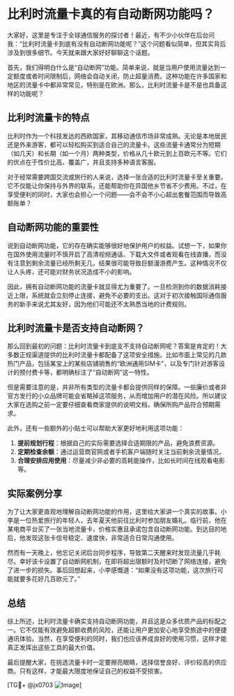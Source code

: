 # 比利时流量卡真的有自动断网功能吗？

大家好，这里是专注于全球通信服务的探讨者！最近，有不少小伙伴在后台问我：“比利时流量卡到底有没有自动断网功能呢？”这个问题看似简单，但其实背后涉及到很多细节。今天就来跟大家好好聊聊这个话题。

首先，我们得明白什么是“自动断网”功能。简单来说，就是当用户使用流量达到一定额度或者时间限制后，网络会自动关闭，防止超量消费。这种功能在许多国家和地区的流量卡中都非常常见，特别是在欧洲。那么，比利时流量卡是不是也具备这样的功能呢？

## 比利时流量卡的特点

比利时作为一个科技发达的西欧国家，其移动通信市场非常成熟。无论是本地居民还是外来游客，都可以轻松购买到适合自己的流量卡。这些流量卡通常分为短期（如几天）和长期（如一个月）两种类型，价格从几十欧元到上百欧元不等。它们的优点在于性价比高、覆盖广，并且支持多种语言客服。

对于经常需要跨国交流或旅行的人来说，选择一张合适的比利时流量卡至关重要。它不仅能让你保持与外界的联系，还能帮助你在异国他乡节省不少费用。不过，在享受便利的同时，大家也会担心一个问题——会不会不小心超出套餐范围而导致高额账单？

## 自动断网功能的重要性

说到自动断网功能，它的存在确实能够很好地保护用户的权益。试想一下，如果你在国外使用流量时不慎开启了高清视频通话、下载大文件或者观看在线直播，而没有注意到剩余流量已经所剩无几，结果很可能导致巨额漫游费产生。这种情况不仅让人头疼，还可能对财务状况造成不小的影响。

因此，拥有自动断网功能的流量卡就显得尤为重要了。一旦检测到你的数据消耗接近上限，系统就会立刻停止连接，避免不必要的支出。这对于初次接触国际通信服务的新手来说尤其友好，因为他们可能还不太熟悉当地的计费规则。

## 比利时流量卡是否支持自动断网？

那么回到最初的问题：比利时流量卡到底支不支持自动断网呢？答案是肯定的！大多数正规渠道提供的比利时流量卡都配备了这项安全措施。比如市面上常见的几款热门产品，包括某宝上的某些店铺销售的“欧洲通用SIM卡”，以及专门针对游客设计的预付费卡等，都明确标注了“自动断网”这一特性。

但是需要注意的是，并非所有类型的流量卡都会提供同样的保障。一些廉价或者非官方发行的小众品牌可能会省略掉这项服务，从而增加用户的潜在风险。所以建议大家在选购之前一定要仔细查看商家提供的说明文档，确保所购产品符合预期需求。

此外，还有一些额外的小贴士可以帮助大家更好地利用这项功能：

1. **提前规划行程**：根据自己的实际需要选择合适期限的产品，避免浪费资源。
2. **定期检查余额**：通过运营商官网或者手机客户端随时关注当前剩余流量情况。
3. **合理安排应用使用**：尽量减少非必要的高耗能操作，比如长时间在线观看电影等。

## 实际案例分享

为了让大家更直观地理解自动断网功能的作用，这里给大家讲一个真实的故事。小李是一位热爱旅行的年轻人，去年夏天他前往比利时参加朋友婚礼。临行前，他在某电商平台买了一张当地流量卡，价格实惠且承诺包含自动断网功能。到达目的地后，他发现这张卡信号稳定、速度快，非常适合日常沟通使用。

然而有一天晚上，他忘记关闭后台同步程序，导致第二天醒来时发现流量几乎耗尽。幸好该卡设置了自动断网机制，在即将超出限额时及时切断了网络连接，避免了进一步的损失。事后回想起来，小李感慨道：“如果没有这项功能，这次旅行可能就要多花好几百欧元了。”

## 总结

综上所述，比利时流量卡确实支持自动断网功能，并且这是众多优质产品的标配之一。它不仅能有效避免超额收费的风险，还能让用户更加安心地享受旅途中的便捷通讯体验。当然，在享受便利的同时，我们也应该养成良好的使用习惯，这样才能真正发挥出这些工具的最大价值。

最后提醒大家，在挑选流量卡时一定要擦亮眼睛，选择信誉良好、评价较高的供应商。只有这样，才能最大限度地保证自己的权益不受损害。

[TG💪+ @jx0703 ![Image](https://github.com/user-attachments/assets/dbca1d08-cadb-493c-b0ec-ad6f7a83f270)]